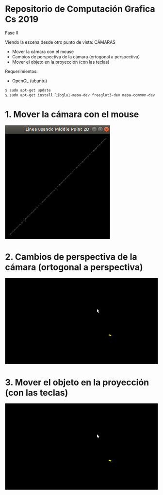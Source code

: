 # Repositorio de Computación Grafica Cs 2019
Fase II 

Viendo la escena desde otro punto de vista: CÁMARAS
- Mover la cámara con el mouse
- Cambios de perspectiva de la cámara (ortogonal a perspectiva) 
- Mover el objeto en la proyección (con las teclas)

Requerimientos:
- OpenGL (ubuntu)
```
$ sudo apt-get update
$ sudo apt-get install libglu1-mesa-dev freeglut3-dev mesa-common-dev
```
# 1. Mover la cámara con el mouse
![bd_disponibles](Imagenes/LineaMiddlePoint2D.png)

# 2. Cambios de perspectiva de la cámara (ortogonal a perspectiva) 
![](Imagenes/Escalar.gif)

# 3. Mover el objeto en la proyección (con las teclas)
![](Imagenes/Escalar.gif)


